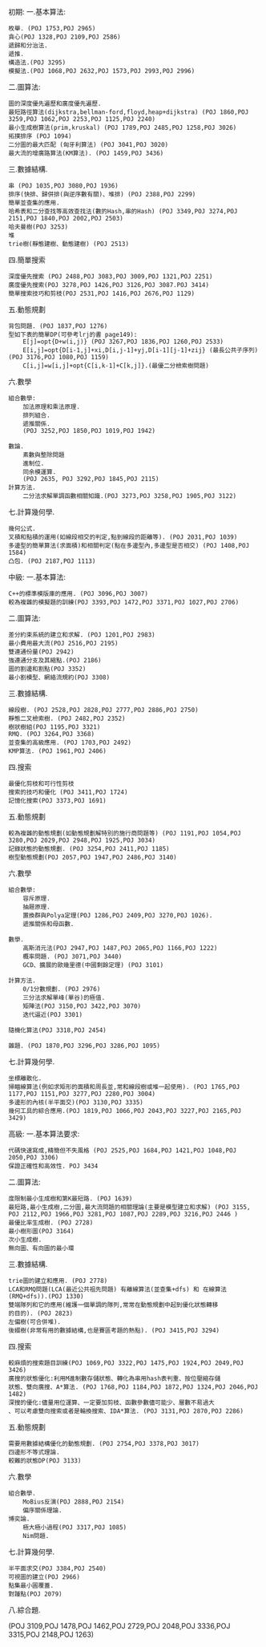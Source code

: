 初期:
一.基本算法:

    枚舉. (POJ 1753,POJ 2965)
    貪心(POJ 1328,POJ 2109,POJ 2586)
    遞歸和分治法.
    遞推.
    構造法.(POJ 3295)
    模擬法.(POJ 1068,POJ 2632,POJ 1573,POJ 2993,POJ 2996)

二.圖算法:

    圖的深度優先遍歷和廣度優先遍歷.
    最短路徑算法(dijkstra,bellman-ford,floyd,heap+dijkstra) (POJ 1860,POJ 3259,POJ 1062,POJ 2253,POJ 1125,POJ 2240)
    最小生成樹算法(prim,kruskal) (POJ 1789,POJ 2485,POJ 1258,POJ 3026)
    拓撲排序 (POJ 1094)
    二分圖的最大匹配 (匈牙利算法) (POJ 3041,POJ 3020)
    最大流的增廣路算法(KM算法). (POJ 1459,POJ 3436)

三.數據結構.

    串 (POJ 1035,POJ 3080,POJ 1936)
    排序(快排、歸併排(與逆序數有關)、堆排) (POJ 2388,POJ 2299)
    簡單並查集的應用.
    哈希表和二分查找等高效查找法(數的Hash,串的Hash) (POJ 3349,POJ 3274,POJ 2151,POJ 1840,POJ 2002,POJ 2503)
    哈夫曼樹(POJ 3253)
    堆
    trie樹(靜態建樹、動態建樹) (POJ 2513)

四.簡單搜索

    深度優先搜索 (POJ 2488,POJ 3083,POJ 3009,POJ 1321,POJ 2251)
    廣度優先搜索(POJ 3278,POJ 1426,POJ 3126,POJ 3087.POJ 3414)
    簡單搜索技巧和剪枝(POJ 2531,POJ 1416,POJ 2676,POJ 1129)

五.動態規劃

    背包問題. (POJ 1837,POJ 1276)
    型如下表的簡單DP(可參考lrj的書 page149):
        E[j]=opt{D+w(i,j)} (POJ 3267,POJ 1836,POJ 1260,POJ 2533)
        E[i,j]=opt{D[i-1,j]+xi,D[i,j-1]+yj,D[i-1][j-1]+zij} (最長公共子序列) (POJ 3176,POJ 1080,POJ 1159)
        C[i,j]=w[i,j]+opt{C[i,k-1]+C[k,j]}.(最優二分檢索樹問題) 

六.數學

    組合數學:
        加法原理和乘法原理.
        排列組合.
        遞推關係.
        (POJ 3252,POJ 1850,POJ 1019,POJ 1942) 

    數論.
        素數與整除問題
        進制位.
        同余模運算.
        (POJ 2635, POJ 3292,POJ 1845,POJ 2115) 
    計算方法.
        二分法求解單調函數相關知識.(POJ 3273,POJ 3258,POJ 1905,POJ 3122) 

七.計算幾何學.

    幾何公式.
    叉積和點積的運用(如線段相交的判定,點到線段的距離等). (POJ 2031,POJ 1039)
    多邊型的簡單算法(求面積)和相關判定(點在多邊型內,多邊型是否相交) (POJ 1408,POJ 1584)
    凸包. (POJ 2187,POJ 1113)

中級:
一.基本算法:

    C++的標準模版庫的應用. (POJ 3096,POJ 3007)
    較為複雜的模擬題的訓練(POJ 3393,POJ 1472,POJ 3371,POJ 1027,POJ 2706)

二.圖算法:

    差分約束系統的建立和求解. (POJ 1201,POJ 2983)
    最小費用最大流(POJ 2516,POJ 2195)
    雙連通份量(POJ 2942)
    強連通分支及其縮點.(POJ 2186)
    圖的割邊和割點(POJ 3352)
    最小割模型、網絡流規約(POJ 3308)

三.數據結構.

    線段樹. (POJ 2528,POJ 2828,POJ 2777,POJ 2886,POJ 2750)
    靜態二叉檢索樹. (POJ 2482,POJ 2352)
    樹狀樹組(POJ 1195,POJ 3321)
    RMQ. (POJ 3264,POJ 3368)
    並查集的高級應用. (POJ 1703,POJ 2492)
    KMP算法. (POJ 1961,POJ 2406)

四.搜索

    最優化剪枝和可行性剪枝
    搜索的技巧和優化 (POJ 3411,POJ 1724)
    記憶化搜索(POJ 3373,POJ 1691)

五.動態規劃

    較為複雜的動態規劃(如動態規劃解特別的施行商問題等) (POJ 1191,POJ 1054,POJ 3280,POJ 2029,POJ 2948,POJ 1925,POJ 3034)
    記錄狀態的動態規劃. (POJ 3254,POJ 2411,POJ 1185)
    樹型動態規劃(POJ 2057,POJ 1947,POJ 2486,POJ 3140)

六.數學

    組合數學:
        容斥原理.
        抽屜原理.
        置換群與Polya定理(POJ 1286,POJ 2409,POJ 3270,POJ 1026).
        遞推關係和母函數. 

    數學.
        高斯消元法(POJ 2947,POJ 1487,POJ 2065,POJ 1166,POJ 1222)
        概率問題. (POJ 3071,POJ 3440)
        GCD、擴展的歐幾里德(中國剩餘定理) (POJ 3101) 

    計算方法.
        0/1分數規劃. (POJ 2976)
        三分法求解單峰(單谷)的極值.
        矩陣法(POJ 3150,POJ 3422,POJ 3070)
        迭代逼近(POJ 3301) 

    隨機化算法(POJ 3318,POJ 2454)

    雜題. (POJ 1870,POJ 3296,POJ 3286,POJ 1095)

七.計算幾何學.

    坐標離散化.
    掃瞄線算法(例如求矩形的面積和周長並,常和線段樹或堆一起使用). (POJ 1765,POJ 1177,POJ 1151,POJ 3277,POJ 2280,POJ 3004)
    多邊形的內核(半平面交)(POJ 3130,POJ 3335)
    幾何工具的綜合應用.(POJ 1819,POJ 1066,POJ 2043,POJ 3227,POJ 2165,POJ 3429)

高級:
一.基本算法要求:

    代碼快速寫成,精簡但不失風格 (POJ 2525,POJ 1684,POJ 1421,POJ 1048,POJ 2050,POJ 3306)
    保證正確性和高效性. POJ 3434

二.圖算法:

    度限制最小生成樹和第K最短路. (POJ 1639)
    最短路,最小生成樹,二分圖,最大流問題的相關理論(主要是模型建立和求解) (POJ 3155, POJ 2112,POJ 1966,POJ 3281,POJ 1087,POJ 2289,POJ 3216,POJ 2446 )
    最優比率生成樹. (POJ 2728)
    最小樹形圖(POJ 3164)
    次小生成樹.
    無向圖、有向圖的最小環

三.數據結構.

    trie圖的建立和應用. (POJ 2778)
    LCA和RMQ問題(LCA(最近公共祖先問題) 有離線算法(並查集+dfs) 和 在線算法
    (RMQ+dfs)).(POJ 1330)
    雙端隊列和它的應用(維護一個單調的隊列,常常在動態規劃中起到優化狀態轉移
    的目的). (POJ 2823)
    左偏樹(可合併堆).
    後綴樹(非常有用的數據結構,也是賽區考題的熱點). (POJ 3415,POJ 3294)

四.搜索

    較麻煩的搜索題目訓練(POJ 1069,POJ 3322,POJ 1475,POJ 1924,POJ 2049,POJ 3426)
    廣搜的狀態優化:利用M進制數存儲狀態、轉化為串用hash表判重、按位壓縮存儲
    狀態、雙向廣搜、A*算法. (POJ 1768,POJ 1184,POJ 1872,POJ 1324,POJ 2046,POJ 1482)
    深搜的優化:儘量用位運算、一定要加剪枝、函數參數儘可能少、層數不易過大
    、可以考慮雙向搜索或者是輪換搜索、IDA*算法. (POJ 3131,POJ 2870,POJ 2286)

五.動態規劃

    需要用數據結構優化的動態規劃. (POJ 2754,POJ 3378,POJ 3017)
    四邊形不等式理論.
    較難的狀態DP(POJ 3133)

六.數學

    組合數學.
        MoBius反演(POJ 2888,POJ 2154)
        偏序關係理論. 
    博奕論.
        極大極小過程(POJ 3317,POJ 1085)
        Nim問題. 

七.計算幾何學.

    半平面求交(POJ 3384,POJ 2540)
    可視圖的建立(POJ 2966)
    點集最小圓覆蓋.
    對踵點(POJ 2079)

八.綜合題.

(POJ 3109,POJ 1478,POJ 1462,POJ 2729,POJ 2048,POJ 3336,POJ 3315,POJ 2148,POJ 1263)
